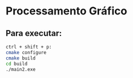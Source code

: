 # Processamento Gráfico

## Para executar:

```bash
ctrl + shift + p:
cmake configure
cmake build
cd build
./main2.exe
